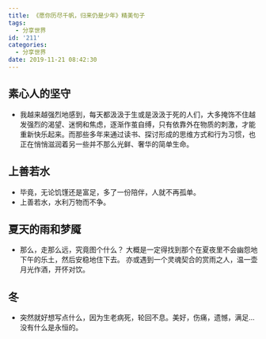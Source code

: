 ```yaml
---
title: 《愿你历尽千帆，归来仍是少年》精美句子
tags:
  - 分享世界
id: '211'
categories:
  - 分享世界
date: 2019-11-21 08:42:30
---
```


## 素心人的坚守

*   我越来越强烈地感到，每天都汲汲于生或是汲汲于死的人们，大多掩饰不住越发强烈的渴望、迷惘和焦虑，逐渐作茧自缚，只有依靠外在物质的刺激，才能重新快乐起来。而那些多年来通过读书、探讨形成的思维方式和行为习惯，也正在悄悄滋润着另一些并不那么光鲜、奢华的简单生命。

## 上善若水

*   毕竟，无论饥馑还是富足，多了一份陪伴，人就不再孤单。
*   上善若水，水利万物而不争。

## 夏天的雨和梦魇

*   那么，走那么远，究竟图个什么？ 大概是一定得找到那个在夏夜里不会幽怨地下午的乐土，然后安稳地住下去。 亦或遇到一个灵魂契合的赏雨之人，温一壶月光作酒，开怀对饮。

## 冬

*   突然就好想写点什么，因为生老病死，轮回不息。美好，伤痛，遗憾，满足...没有什么是永恒的。